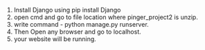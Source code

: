 1. Install Django using pip install Django
2. open cmd and go to file location where pinger_project2 is unzip.
3. write command -  python manage.py runserver.
4. Then Open any browser and go to localhost.
5. your website will be running.  
